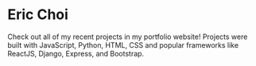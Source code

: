 # Eric Choi
Check  out all of my recent projects in my portfolio website! Projects were built with JavaScript, Python, HTML, CSS and popular frameworks like ReactJS, Django, Express, and Bootstrap. 
